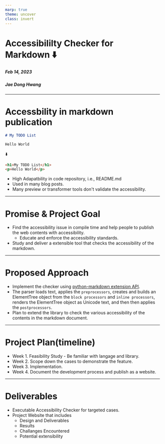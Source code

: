 ```yaml
---
marp: true
theme: uncover
class: invert
---
```


# <!--fill--> Accessibililty Checker for Markdown :arrow_down:

##### Feb 14, 2023
##### Jae Dong Hwang


---

# Accessbility in markdown publication

```markdown
# My TODO List

Hello World
```
:arrow_down:

```html
<h1>My TODO List</h1>
<p>Hello World</p>
```

- High Adapatbility in code repository, i.e., README.md
- Used in many blog posts.
- Many preview or transformer tools don't validate the accessibility.

---
# Promise & Project Goal
* Find the accessibility issue in compile time and help people to publish the web contents with accessibility.
  * Educate and enforce the accessibility standards.
* Study and deliver a extensible tool that checks the accessibility of the markdown.

---
# Proposed Approach
- Implement the checker using [python-markdown extension API](https://python-markdown.github.io/extensions/api/).
- The parser loads text, applies the `preprocessors`, creates and builds an ElementTree object from the `block processors` and `inline processors`, renders the ElementTree object as Unicode text, and then then applies the `postprocessors`.
- Plan to extend the library to check the various accessibility of the contents in the markdown document.
---
# Project Plan(timeline)
- Week 1. Feasibility Study - Be familiar with langage and library.
- Week 2. Scope down the cases to demonstrate the feature.
- Week 3. Implementation.
- Week 4. Document the development process and publish as a website.

---
# Deliverables
* Executable Accessibility Checker for targeted cases.
* Project Website that includes
  * Design and Deliverables
  * Results
  * Challanges Encountered
  * Potential extensibility